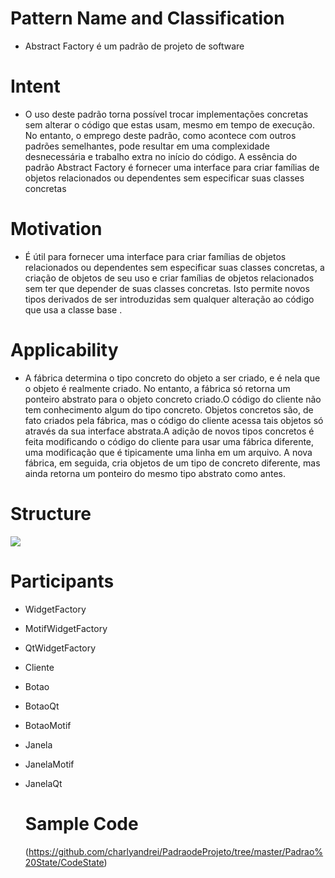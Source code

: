 # Pattern Name and Classification

- Abstract Factory é um padrão de projeto de software

# Intent
  - O uso deste padrão torna possível trocar implementações concretas sem alterar o código que estas usam, mesmo em tempo de execução. No entanto, o emprego deste padrão, como acontece com outros padrões semelhantes, pode resultar em uma complexidade desnecessária e trabalho extra no início do código. A essência do padrão Abstract Factory é fornecer uma interface para criar famílias de objetos relacionados ou dependentes sem especificar suas classes concretas

# Motivation
  - É útil para fornecer uma interface para criar famílias de objetos relacionados ou dependentes sem especificar suas classes concretas, a criação de objetos de seu uso e criar famílias de objetos relacionados sem ter que depender de suas classes concretas. Isto permite novos tipos derivados de ser introduzidas sem qualquer alteração ao código que usa a classe base .

# Applicability
  - A fábrica determina o tipo concreto do objeto a ser criado, e é nela que o objeto é realmente criado. No entanto, a fábrica só retorna um ponteiro abstrato para o objeto concreto criado.O código do cliente não tem conhecimento algum do tipo concreto. Objetos concretos são, de fato criados pela fábrica, mas o código do cliente acessa tais objetos só através da sua interface abstrata.A adição de novos tipos concretos é feita modificando o código do cliente para usar uma fábrica diferente, uma modificação que é tipicamente uma linha em um arquivo. A nova fábrica, em seguida, cria objetos de um tipo de concreto diferente, mas ainda retorna um ponteiro do mesmo tipo abstrato como antes.
  
  # Structure 
  
  ![](https://upload.wikimedia.org/wikipedia/commons/thumb/4/4c/Abstract_Factory.png/556px-Abstract_Factory.png)
  
  # Participants
  
- WidgetFactory
- MotifWidgetFactory
- QtWidgetFactory
- Cliente
- Botao
- BotaoQt
- BotaoMotif
- Janela
- JanelaMotif
- JanelaQt
   
  # Sample Code 
  
  (https://github.com/charlyandrei/PadraodeProjeto/tree/master/Padrao%20State/CodeState)
